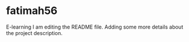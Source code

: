 # fatimah56
E-learning
I am editing the README file. Adding some more details about the project description.
